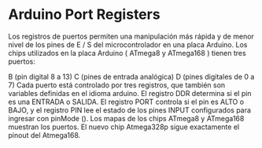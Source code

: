 # Arduino Port Registers 

Los registros de puertos permiten una manipulación más rápida y de menor nivel de los pines de E / S del microcontrolador en una placa Arduino. Los chips utilizados en la placa Arduino ( ATmega8 y ATmega168 ) tienen tres puertos:

B (pin digital 8 a 13)
C (pines de entrada analógica)
D (pines digitales de 0 a 7)
Cada puerto está controlado por tres registros, que también son variables definidas en el idioma arduino. El registro DDR determina si el pin es una ENTRADA o SALIDA. El registro PORT controla si el pin es ALTO o BAJO, y el registro PIN lee el estado de los pines INPUT configurados para ingresar con pinMode (). Los mapas de los chips ATmega8 y ATmega168 muestran los puertos. El nuevo chip Atmega328p sigue exactamente el pinout del Atmega168.
